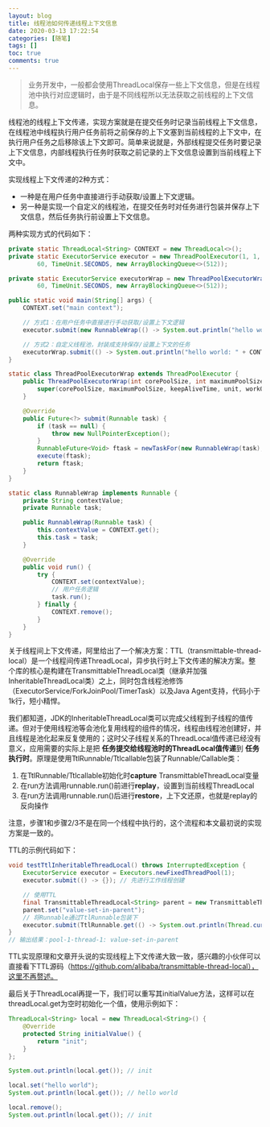 ```yaml
---
layout: blog
title: 线程池如何传递线程上下文信息
date: 2020-03-13 17:22:54
categories: [随笔]
tags: []
toc: true
comments: true
---
```


> 业务开发中，一般都会使用ThreadLocal保存一些上下文信息，但是在线程池中执行对应逻辑时，由于是不同线程所以无法获取之前线程的上下文信息。

线程池的线程上下文传递，实现方案就是在提交任务时记录当前线程上下文信息，在线程池中线程执行用户任务前将之前保存的上下文塞到当前线程的上下文中，在执行用户任务之后移除该上下文即可。简单来说就是，外部线程提交任务时要记录上下文信息，内部线程执行任务时获取之前记录的上下文信息设置到当前线程上下文中。

实现线程上下文传递的2种方式：

- 一种是在用户任务中直接进行手动获取/设置上下文逻辑。
- 另一种是实现一个自定义的线程池，在提交任务时对任务进行包装并保存上下文信息，然后任务执行前设置上下文信息。

两种实现方式的代码如下：

```java
private static ThreadLocal<String> CONTEXT = new ThreadLocal<>();
private static ExecutorService executor = new ThreadPoolExecutor(1, 1,
        60, TimeUnit.SECONDS, new ArrayBlockingQueue<>(512));

private static ExecutorService executorWrap = new ThreadPoolExecutorWrap(1, 1,
        60, TimeUnit.SECONDS, new ArrayBlockingQueue<>(512));

public static void main(String[] args) {
    CONTEXT.set("main context");

    // 方式1：在用户任务中直接进行手动获取/设置上下文逻辑
    executor.submit(new RunnableWrap(() -> System.out.println("hello world: " + CONTEXT.get())));

    // 方式2：自定义线程池，封装成支持保存/设置上下文的任务
    executorWrap.submit(() -> System.out.println("hello world: " + CONTEXT.get()));
}

static class ThreadPoolExecutorWrap extends ThreadPoolExecutor {
    public ThreadPoolExecutorWrap(int corePoolSize, int maximumPoolSize, long keepAliveTime, TimeUnit unit, BlockingQueue<Runnable> workQueue) {
        super(corePoolSize, maximumPoolSize, keepAliveTime, unit, workQueue);
    }

    @Override
    public Future<?> submit(Runnable task) {
        if (task == null) {
            throw new NullPointerException();
        }
        RunnableFuture<Void> ftask = newTaskFor(new RunnableWrap(task), null);
        execute(ftask);
        return ftask;
    }
}

static class RunnableWrap implements Runnable {
    private String contextValue;
    private Runnable task;

    public RunnableWrap(Runnable task) {
        this.contextValue = CONTEXT.get();
        this.task = task;
    }

    @Override
    public void run() {
        try {
            CONTEXT.set(contextValue);
            // 用户任务逻辑
            task.run();
        } finally {
            CONTEXT.remove();
        }
    }
}
```

关于线程间上下文传递，阿里给出了一个解决方案：TTL（transmittable-thread-local）是一个线程间传递ThreadLocal，异步执行时上下文传递的解决方案。整个库的核心是构建在TransmittableThreadLocal类（继承并加强InheritableThreadLocal类）之上，同时包含线程池修饰（ExecutorService/ForkJoinPool/TimerTask）以及Java Agent支持，代码小于1k行，短小精悍。

我们都知道，JDK的InheritableThreadLocal类可以完成父线程到子线程的值传递。但对于使用线程池等会池化复用线程的组件的情况，线程由线程池创建好，并且线程是池化起来反复使用的；这时父子线程关系的ThreadLocal值传递已经没有意义，应用需要的实际上是把 **任务提交给线程池时的ThreadLocal值传递**到 **任务执行时**。原理是使用TtlRunnable/Ttlcallable包装了Runnable/Callable类：

1. 在TtlRunnable/Ttlcallable初始化时**capture** TransmittableThreadLocal变量
2. 在run方法调用runnable.run()前进行**replay**，设置到当前线程ThreadLocal
3. 在run方法调用runnable.run()后进行**restore**，上下文还原，也就是replay的反向操作

注意，步骤1和步骤2/3不是在同一个线程中执行的，这个流程和本文最初说的实现方案是一致的。

TTL的示例代码如下：

```java
void testTtlInheritableThreadLocal() throws InterruptedException {
    ExecutorService executor = Executors.newFixedThreadPool(1);
    executor.submit(() -> {}); // 先进行工作线程创建

    // 使用TTL
    final TransmittableThreadLocal<String> parent = new TransmittableThreadLocal<>();
    parent.set("value-set-in-parent");
    // 将Runnable通过TtlRunnable包装下
    executor.submit(TtlRunnable.get(() -> System.out.println(Thread.currentThread().getName() + ": " + parent.get())));
}
// 输出结果：pool-1-thread-1: value-set-in-parent
```

TTL实现原理和文章开头说的实现线程上下文传递大致一致，感兴趣的小伙伴可以直接看下TTL源码（https://github.com/alibaba/transmittable-thread-local），这里不再赘述。

最后关于ThreadLocal再提一下，我们可以重写其initialValue方法，这样可以在threadLocal.get为空时初始化一个值，使用示例如下：

```java
ThreadLocal<String> local = new ThreadLocal<String>() {
    @Override
    protected String initialValue() {
        return "init";
    }
};

System.out.println(local.get()); // init

local.set("hello world");
System.out.println(local.get()); // hello world

local.remove();
System.out.println(local.get()); // init
```

